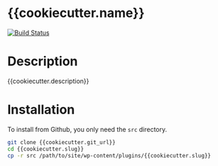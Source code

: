 {{cookiecutter.name}}
============

[![Build Status](https://travis-ci.org/PressLabs/{{cookiecutter.slug}}.svg?branch=master)](https://travis-ci.org/PressLabs/{{cookiecutter.slug}})


Description
===========
{{cookiecutter.description}}

Installation
============
To install from Github, you only need the `src` directory.

```bash
git clone {{cookiecutter.git_url}}
cd {{cookiecutter.slug}}
cp -r src /path/to/site/wp-content/plugins/{{cookiecutter.slug}}
```

